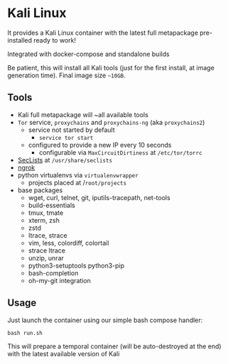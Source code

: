 # Kali Linux

It provides a Kali Linux container with the latest full metapackage pre-installed ready to work!

Integrated with docker-compose and standalone builds

Be patient, this will install all Kali tools (just for the first install, at image generation time). Final image size `~10GB`.

## Tools

- Kali full metapackage will ~all available tools
- `Tor` service, `proxychains` and `proxychains-ng` (aka `proxychains2`)
  - service not started by default
    - `service tor start`
  - configured to provide a new IP every 10 seconds
    - configurable via `MaxCircuitDirtiness` at `/etc/tor/torrc`
- [SecLists](https://github.com/danielmiessler/SecLists) at `/usr/share/seclists`
- [ngrok](http://ngrok.com)
- python virtualenvs via `virtualenvwrapper`
  - projects placed at /`root/projects`
- base packages
  - wget, curl, telnet, git, iputils-tracepath, net-tools
  - build-essentials
  - tmux, tmate
  - xterm, zsh
  - zstd
  - ltrace, strace
  - vim, less, colordiff, colortail
  - strace ltrace
  - unzip, unrar
  - python3-setuptools python3-pip
  - bash-completion
  - oh-my-git integration

  
## Usage

Just launch the container using our simple bash compose handler:

```
bash run.sh
```

This will prepare a temporal container (will be auto-destroyed at the end) with the latest available version of Kali

